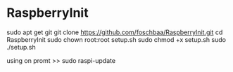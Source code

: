 # RaspberryInit
sudo apt get git
git clone https://github.com/foschbaa/RaspberryInit.git
cd RaspberryInit
sudo chown root:root  setup.sh
sudo chmod +x setup.sh
sudo ./setup.sh

using on promt >> sudo raspi-update
